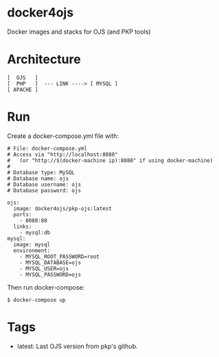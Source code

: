 # docker4ojs
Docker images and stacks for OJS (and PKP tools)

# Architecture

``` 
[  OJS   ]
[  PHP   ]  --- LINK ----> [ MYSQL ]
[ APACHE ]
``` 

# Run

Create a docker-compose.yml file with:

``` 
# File: docker-compose.yml
# Access via "http://localhost:8080"
#   (or "http://$(docker-machine ip):8080" if using docker-machine)
#
# Database type: MySQL
# Database name: ojs
# Database username: ojs
# Database password: ojs

ojs:
  image: docker4ojs/pkp-ojs:latest
  ports:
    - 8080:80
  links:
    - mysql:db
mysql:
  image: mysql
  environment:
    - MYSQL_ROOT_PASSWORD=root
    - MYSQL_DATABASE=ojs
    - MYSQL_USER=ojs
    - MYSQL_PASSWORD=ojs
```

Then run docker-compose:

``` 
$ docker-compose up
```

# Tags

* latest: Last OJS version from pkp's github.
